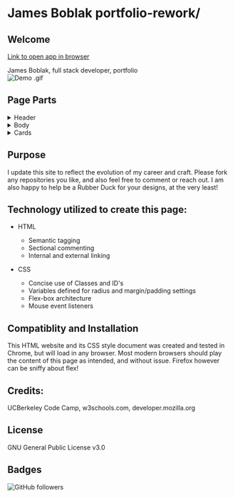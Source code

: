 # James Boblak portfolio-rework/
## Welcome
[Link to open app in browser](https://jamesboblak.github.io/portfolio-rework/)  


James Boblak, full stack developer, portfolio  
![Demo .gif](./images/James-Boblak-Bio_gif3.gif)  

## Page Parts
<!-- Header image -->
<details><summary>Header</summary>

![James Boblak, full stack developer, portfolio](./images/JamesBoblak_header.png)  
The Header features links to project details within the page, as well as contact information. 
</details> 

<!-- Body information -->
<details><summary>Body</summary>

![Body of page](./images/James-Boblak_body_scrunch.png)  
The body of the page auto-sizes down to accommodate any screen size without sacrificing text or image size.  
</details>

<!-- Card information -->
<details><summary>Cards</summary>

![Cards](./images/James-Boblak_cards.png)  
Each of the code titles in the Project cards links directly to its GitHub repository, and the images link to the pages themselves.  The last two are presently placholders, which link to my portfolio page.  
</details>

<!-- Statement of purpose -->
## Purpose
I update this site to reflect the evolution of my career and craft.  Please fork any repositories you like, and also feel free to comment or reach out.  I am also happy to help be a Rubber Duck for your designs, at the very least!

## Technology utilized to create this page:
<!-- HTML Pionts -->
* HTML
    * Semantic tagging
    * Sectional commenting
    * Internal and external linking

    <!-- CSS Points -->
* CSS
    * Concise use of Classes and ID's
    * Variables defined for radius and margin/padding settings
    * Flex-box architecture
    * Mouse event listeners

<!-- Browser compatiblity -->
## Compatiblity and Installation
This HTML website and its CSS style document was created and tested in Chrome, but will load in any browser.  Most modern browsers should play the content of this page as intended, and without issue.  Firefox however can be sniffy about flex!

## Credits:
UCBerkeley Code Camp, w3schools.com, developer.mozilla.org

## License
GNU General Public License v3.0

## Badges
![GitHub followers](https://img.shields.io/github/followers/jamesboblak?style=social)
